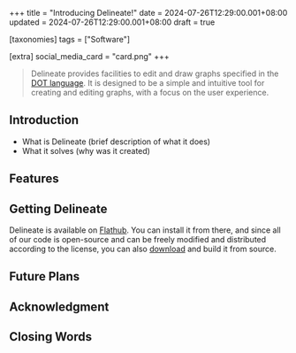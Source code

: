 +++
title = "Introducing Delineate!"
date = 2024-07-26T12:29:00.001+08:00
updated = 2024-07-26T12:29:00.001+08:00
draft = true

[taxonomies]
tags = ["Software"]

[extra]
social_media_card = "card.png"
+++

> Delineate provides facilities to edit and draw graphs specified in the [DOT language](https://graphviz.org/doc/info/lang.html). It is designed to be a simple and intuitive tool for creating and editing graphs, with a focus on the user experience.
<!-- more -->

## Introduction

* What is Delineate (brief description of what it does)
* What it solves (why was it created)

## Features

## Getting Delineate

Delineate is available on [Flathub](https://flathub.org/apps/io.github.seadve.Delineate). You can install it from there, and since all of our code is open-source and can be freely modified and distributed according to the license, you can also [download](https://github.com/SeaDve/Delineate/releases/tag/v0.1.0) and build it from source.

## Future Plans

## Acknowledgment

## Closing Words


